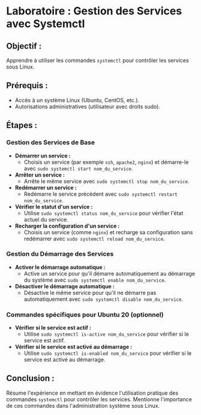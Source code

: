 # Laboratoire : Gestion des Services avec Systemctl

## Objectif :

Apprendre à utiliser les commandes `systemctl` pour contrôler les services sous Linux.
## Prérequis :

- Accès à un système Linux (Ubuntu, CentOS, etc.).
- Autorisations administratives (utilisateur avec droits sudo).
## Étapes :

### Gestion des Services de Base

- **Démarrer un service :**
    - Choisis un service (par exemple `ssh`, `apache2`, `nginx`) et démarre-le avec `sudo systemctl start nom_du_service`.
- **Arrêter un service :**
    - Arrête le même service avec `sudo systemctl stop nom_du_service`.
- **Redémarrer un service :**
    - Redémarre le service précédent avec `sudo systemctl restart nom_du_service`.
- **Vérifier le statut d'un service :**
    - Utilise `sudo systemctl status nom_du_service` pour vérifier l'état actuel du service.
- **Recharger la configuration d'un service :**
    - Choisis un service (comme `nginx`) et recharge sa configuration sans redémarrer avec `sudo systemctl reload nom_du_service`.
### Gestion du Démarrage des Services

- **Activer le démarrage automatique :**
    - Active un service pour qu'il démarre automatiquement au démarrage du système avec `sudo systemctl enable nom_du_service`.
- **Désactiver le démarrage automatique :**
    - Désactive le même service pour qu'il ne démarre pas automatiquement avec `sudo systemctl disable nom_du_service`.
### Commandes spécifiques pour Ubuntu 20 (optionnel)

- **Vérifier si le service est actif :**
    - Utilise `sudo systemctl is-active nom_du_service` pour vérifier si le service est actif.
- **Vérifier si le service est activé au démarrage :**
    - Utilise `sudo systemctl is-enabled nom_du_service` pour vérifier si le service est activé au démarrage.
## Conclusion :

Résume l'expérience en mettant en évidence l'utilisation pratique des commandes `systemctl` pour contrôler les services. Mentionne l'importance de ces commandes dans l'administration système sous Linux.